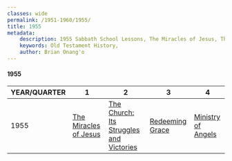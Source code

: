 ```yaml
---
classes: wide
permalink: /1951-1960/1955/
title: 1955
metadata:
    description: 1955 Sabbath School Lessons, The Miracles of Jesus, The Church; Its Struggles and Victories, Redeeming Grace, Ministry of Angels
    keywords: Old Testament History,
    author: Brian Onang'o
---
```


#### 1955

YEAR/QUARTER |   1  | 2| 3| 4
-------------|------------|---|--|---
1955   |  [The Miracles of Jesus](/1951-1960/1955/quarter1) | [The Church: Its Struggles and Victories](/1951-1960/1955/quarter2) | [Redeeming Grace](/1951-1960/1955/quarter3) | [Ministry of Angels](/1951-1960/1955/quarter4) |
 